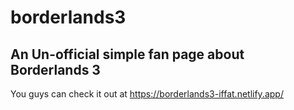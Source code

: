 # borderlands3
## An Un-official simple fan page about Borderlands 3

You guys can check it out at
https://borderlands3-iffat.netlify.app/
